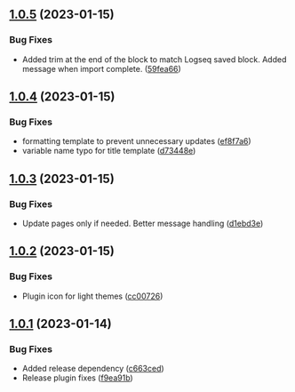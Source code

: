 ## [1.0.5](https://github.com/etopeter/logseq-plugin-audiobookshelf-import/compare/v1.0.4...v1.0.5) (2023-01-15)


### Bug Fixes

* Added trim at the end of the block to match Logseq saved block. Added message when import complete. ([59fea66](https://github.com/etopeter/logseq-plugin-audiobookshelf-import/commit/59fea6647b061f91153a2586b07566ec8849e94e))

## [1.0.4](https://github.com/etopeter/logseq-plugin-audiobookshelf-import/compare/v1.0.3...v1.0.4) (2023-01-15)


### Bug Fixes

* formatting template to prevent unnecessary updates ([ef8f7a6](https://github.com/etopeter/logseq-plugin-audiobookshelf-import/commit/ef8f7a6f97f6693882fd0697cb2a7702938395cd))
* variable name typo for title template ([d73448e](https://github.com/etopeter/logseq-plugin-audiobookshelf-import/commit/d73448e3b025fee8a3af628e641a7af64c07def4))

## [1.0.3](https://github.com/etopeter/logseq-plugin-audiobookshelf-import/compare/v1.0.2...v1.0.3) (2023-01-15)


### Bug Fixes

* Update pages only if needed. Better message handling ([d1ebd3e](https://github.com/etopeter/logseq-plugin-audiobookshelf-import/commit/d1ebd3e4433715c49f960f50f1c940aa8f3cf69a))

## [1.0.2](https://github.com/etopeter/logseq-plugin-audiobookshelf-import/compare/v1.0.1...v1.0.2) (2023-01-15)


### Bug Fixes

* Plugin icon for light themes ([cc00726](https://github.com/etopeter/logseq-plugin-audiobookshelf-import/commit/cc00726a1442a24d08f9ff36554b7dfff963dfbc))

## [1.0.1](https://github.com/etopeter/logseq-plugin-audiobookshelf-import/compare/v1.0.0...v1.0.1) (2023-01-14)


### Bug Fixes

* Added release dependency ([c663ced](https://github.com/etopeter/logseq-plugin-audiobookshelf-import/commit/c663ced98df562abe2acfed328d0f14386beb3a7))
* Release plugin fixes ([f9ea91b](https://github.com/etopeter/logseq-plugin-audiobookshelf-import/commit/f9ea91b9c5712773cd273aba389602aeb0aeb091))
